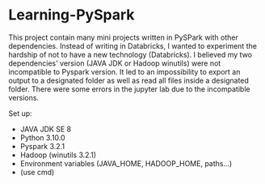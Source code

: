 # Learning-PySpark 
This project contain many mini projects written in PySPark with other dependencies. Instead of writing in Databricks, I wanted to experiment the hardship of not to have a new technology (Databricks). 
I believed my two dependencies' version (JAVA JDK or Hadoop winutils) were not incompatible to Pyspark version. It led to an impossibility to export an output to a designated folder as well as read all files inside a designated folder. There were some errors in the jupyter lab due to the incompatible versions.

Set up:
- JAVA JDK SE 8
- Python 3.10.0
- Pyspark 3.2.1
- Hadoop (winutils 3.2.1)
- Environment variables (JAVA_HOME, HADOOP_HOME, paths...)
- (use cmd)
